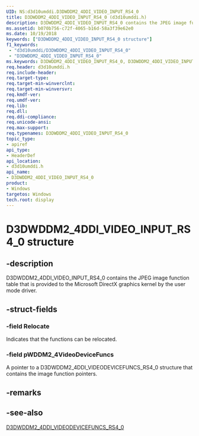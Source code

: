 ```yaml
---
UID: NS:d3d10umddi.D3DWDDM2_4DDI_VIDEO_INPUT_RS4_0
title: D3DWDDM2_4DDI_VIDEO_INPUT_RS4_0 (d3d10umddi.h)
description: D3DWDDM2_4DDI_VIDEO_INPUT_RS4_0 contains the JPEG image function table that is provided to the Microsoft DirectX graphics kernel by the user mode driver.
ms.assetid: b070b756-c72f-4065-b16d-58a3f39e62e0
ms.date: 10/19/2018
keywords: ["D3DWDDM2_4DDI_VIDEO_INPUT_RS4_0 structure"]
f1_keywords:
 - "d3d10umddi/D3DWDDM2_4DDI_VIDEO_INPUT_RS4_0"
 - "D3DWDDM2_4DDI_VIDEO_INPUT_RS4_0"
ms.keywords: D3DWDDM2_4DDI_VIDEO_INPUT_RS4_0, D3DWDDM2_4DDI_VIDEO_INPUT_RS4_0,
req.header: d3d10umddi.h
req.include-header:
req.target-type:
req.target-min-winverclnt:
req.target-min-winversvr:
req.kmdf-ver:
req.umdf-ver:
req.lib:
req.dll:
req.ddi-compliance:
req.unicode-ansi:
req.max-support:
req.typenames: D3DWDDM2_4DDI_VIDEO_INPUT_RS4_0
topic_type:
- apiref
api_type:
- HeaderDef
api_location:
- d3d10umddi.h
api_name:
- D3DWDDM2_4DDI_VIDEO_INPUT_RS4_0
product: 
- Windows
targetos: Windows
tech.root: display
---
```


# D3DWDDM2_4DDI_VIDEO_INPUT_RS4_0 structure

## -description

D3DWDDM2_4DDI_VIDEO_INPUT_RS4_0 contains the JPEG image function table that is provided to the Microsoft DirectX graphics kernel by the user mode driver.

## -struct-fields

### -field Relocate

Indicates that the functions can be relocated.

### -field pWDDM2_4VideoDeviceFuncs

A pointer to a D3DWDDM2_4DDI_VIDEODEVICEFUNCS_RS4_0 structure that contains the image function pointers.

## -remarks

## -see-also

[D3DWDDM2_4DDI_VIDEODEVICEFUNCS_RS4_0](ns-d3d10umddi-d3dwddm2_4ddi_videodevicefuncs_rs4_0.md)
